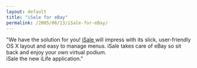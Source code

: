 ```yaml
---
layout: default
title: "iSale for eBay"
permalink: /2005/06/13/iSale-for-eBay/
---
```


&quot;We have the solution for you! <a href="http://www.equinux.com/us/products/isale/index.html" target="_blank">iSale </a>will impress with its slick, user-friendly<br/>OS X layout and easy to manage menus. iSale takes care of eBay so sit back and enjoy your own virtual podium.<br/>iSale the new iLife application.&quot;<font size="2" face="Arial,Helvetica,sans-serif" color="#404040"/>